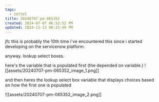 ```yaml
---
tags:
  - zettel
title: 20240707-pm-065352
created: 2024-07-07 06:53:52 PM
updated: 2024-11-13 08:23:49 PM
---
```

jfc this is probably the 10th time i've encountered this since i started developing on the servicenow platform. 

anyway. lookup select boxes. 

here's the variable that is populated first (the depended on variable.)
![[assets/20240707-pm-065352_image_1.png]]

and then heres the lookup select box variable that displays choices based on how the first one is populated

![[assets/20240707-pm-065352_image_2.png]]
